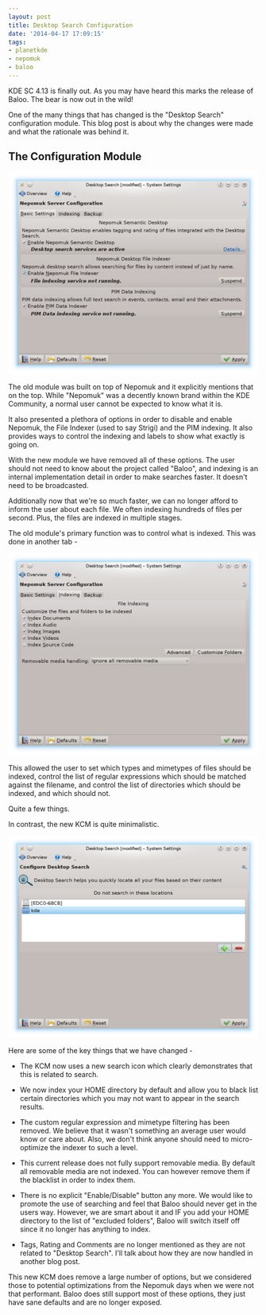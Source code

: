 ```yaml
---
layout: post
title: Desktop Search Configuration
date: '2014-04-17 17:09:15'
tags:
- planetkde
- nepomuk
- baloo
---
```


KDE SC 4.13 is finally out. As you may have heard this marks the release of Baloo. The bear is now out in the wild!

One of the many things that has changed is the "Desktop Search" configuration module. This blog post is about why the changes were made and what the rationale was behind it.

## The Configuration Module

![Main Nepomuk Configuration](/blog/images/2014/04/17/nepomuk_kcm1.png)

The old module was built on top of Nepomuk and it explicitly mentions that on the top. While "Nepomuk" was a decently known brand within the KDE Community, a normal user cannot be expected to know what it is.

It also presented a plethora of options in order to disable and enable Nepomuk, the File Indexer (used to say Strigi) and the PIM indexing. It also provides ways to control the indexing and labels to show what exactly is going on.

With the new module we have removed all of these options. The user should not need to know about the project called "Baloo", and indexing is an internal implementation detail in order to make searches faster. It doesn't need to be broadcasted.

Additionally now that we're so much faster, we can no longer afford to inform the user about each file. We often indexing hundreds of files per second. Plus, the files are indexed in multiple stages.

The old module's primary function was to control what is indexed. This was done in another tab -

![Nepomuk Indexing Configuration](/blog/images/2014/04/17/nepomuk_kcm2.png)

This allowed the user to set which types and mimetypes of files should be indexed, control the list of regular expressions which should be matched against the filename, and control the list of directories which should be indexed, and which should not.

Quite a few things. 

In contrast, the new KCM is quite minimalistic.

![Baloo KCM](/blog/images/2014/04/17/baloo_kcm.png)

Here are some of the key things that we have changed -

* The KCM now uses a new search icon which clearly demonstrates that this is related to search.

* We now index your HOME directory by default and allow you to black list certain directories which you may not want to appear in the search results.

* The custom regular expression and mimetype filtering has been removed. We believe that it wasn't something an average user would know or care about. Also, we don't think anyone should need to micro-optimize the indexer to such a level.

* This current release does not fully support removable media. By default all removable media are not indexed. You can however remove them if the blacklist in order to index them.

* There is no explicit "Enable/Disable" button any more. We would like to promote the use of searching and feel that Baloo should never get in the users way. However, we are smart about it and IF you add your HOME directory to the list of "excluded folders", Baloo will switch itself off since it no longer has anything to index.

* Tags, Rating and Comments are no longer mentioned as they are not related to "Desktop Search". I'll talk about how they are now handled in another blog post.

This new KCM does remove a large number of options, but we considered those to potential optimizations from the Nepomuk days when we were not that performant. Baloo does still support most of these options, they just have sane defaults and are no longer exposed.